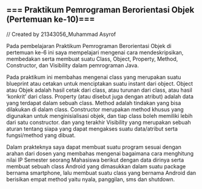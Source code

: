 ## === Praktikum Pemrograman Berorientasi Objek (Pertemuan ke-10)===

// Created by 21343056_Muhammad Asyrof

  Pada pembelajaran Praktikum Pemrograman Berorientasi Objek di pertemuan ke-6 ini saya mempelajari mengenai cara mendeskripsikan, membedakan serta membuat suatu Class, Object, Property, Method, Constructor, dan Visibility dalam pemrograman Java. 
  
  Pada praktikum ini membahas mengenai class yang merupakan suatu blueprint atau cetakan untuk menciptakan suatu instant dari object. Object atau Objek adalah hasil cetak dari class, atau turunan dari class, atau hasil ‘konkrit’ dari class. Property (atau disebut juga dengan atribut) adalah data yang terdapat dalam sebuah class. Method adalah tindakan yang bisa dilakukan di dalam class. Constructor merupakan method khusus yang digunakan untuk menginisialisasi objek, dan tiap class boleh memiliki lebih dari satu constructor. dan yang terakhir Visibility yang merupakan sebuah aturan tentang siapa yang dapat mengakses suatu data/atribut serta fungsi/method yang dibuat.
  
  Dalam prakteknya saya dapat membuat suatu program sesuai dengan arahan dari dosen yang membahas mengenai bagaimana cara menghitung nilai IP Semester seorang Mahasiswa berikut dengan data dirinya serta membuat sebuah class Android yang dimasukkan dalam suatu package bernama smartphone, lalu membuat suatu class yang bernama Android dan berisikan empat method yaitu nyala, panggilan, sms dan shutdown.

